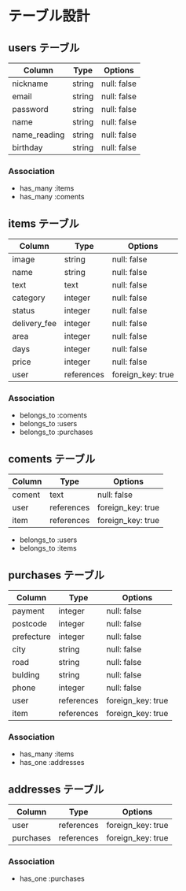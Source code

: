 # テーブル設計

## users テーブル

| Column       | Type   | Options     |
| ------------ | ------ | ----------- |
| nickname     | string | null: false |
| email        | string | null: false |
| password     | string | null: false |
| name         | string | null: false |
| name_reading | string | null: false |
| birthday     | string | null: false |

### Association

- has_many :items
- has_many :coments

## items テーブル

| Column       | Type       | Options           |
| ------------ | -------    | ----------------- |
| image        | string     | null: false       |
| name         | string     | null: false       |
| text         | text       | null: false       |
| category     | integer    | null: false       |
| status       | integer    | null: false       |
| delivery_fee | integer    | null: false       |
| area         | integer    | null: false       |
| days         | integer    | null: false       |
| price        | integer    | null: false       |
| user         | references | foreign_key: true |

### Association

- belongs_to :coments
- belongs_to :users
- belongs_to :purchases

## coments テーブル

| Column     | Type       | Options           |
| ---------- | ---------- | ----------------- |
| coment     | text       | null: false       |
| user       | references | foreign_key: true |
| item       | references | foreign_key: true |

- belongs_to :users
- belongs_to :items

## purchases テーブル

| Column     | Type       | Options                        |
| ---------- | ---------- | ------------------------------ |
| payment    | integer    | null: false                    |
| postcode   | integer    | null: false                    |
| prefecture | integer    | null: false                    |
| city       | string     | null: false                    |
| road       | string     | null: false                    |
| bulding    | string     | null: false                    |
| phone      | integer    | null: false                    |
| user       | references | foreign_key: true              |
| item       | references | foreign_key: true              |

### Association

- has_many :items
- has_one  :addresses

## addresses テーブル

| Column     | Type          | Options                        |
| ---------- | ------------- | ------------------------------ |
| user       | references    | foreign_key: true              |
| purchases  | references    | foreign_key: true              |

### Association

- has_one :purchases
